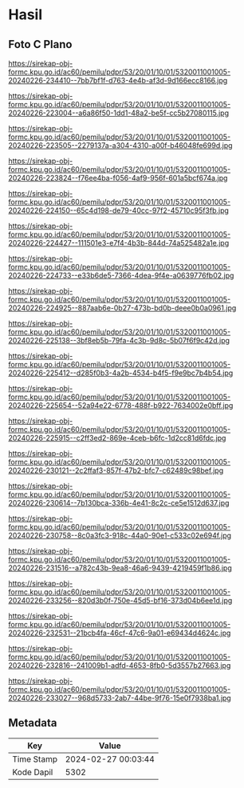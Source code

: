 # Hasil

## Foto C Plano

https://sirekap-obj-formc.kpu.go.id/ac60/pemilu/pdpr/53/20/01/10/01/5320011001005-20240226-234410--7bb7bf1f-d763-4e4b-af3d-9d166ecc8166.jpg

https://sirekap-obj-formc.kpu.go.id/ac60/pemilu/pdpr/53/20/01/10/01/5320011001005-20240226-223004--a6a86f50-1dd1-48a2-be5f-cc5b27080115.jpg

https://sirekap-obj-formc.kpu.go.id/ac60/pemilu/pdpr/53/20/01/10/01/5320011001005-20240226-223505--2279137a-a304-4310-a00f-b46048fe699d.jpg

https://sirekap-obj-formc.kpu.go.id/ac60/pemilu/pdpr/53/20/01/10/01/5320011001005-20240226-223824--f76ee4ba-f056-4af9-956f-601a5bcf674a.jpg

https://sirekap-obj-formc.kpu.go.id/ac60/pemilu/pdpr/53/20/01/10/01/5320011001005-20240226-224150--65c4d198-de79-40cc-97f2-45710c95f3fb.jpg

https://sirekap-obj-formc.kpu.go.id/ac60/pemilu/pdpr/53/20/01/10/01/5320011001005-20240226-224427--111501e3-e7f4-4b3b-844d-74a525482a1e.jpg

https://sirekap-obj-formc.kpu.go.id/ac60/pemilu/pdpr/53/20/01/10/01/5320011001005-20240226-224733--e33b6de5-7366-4dea-9f4e-a0639776fb02.jpg

https://sirekap-obj-formc.kpu.go.id/ac60/pemilu/pdpr/53/20/01/10/01/5320011001005-20240226-224925--887aab6e-0b27-473b-bd0b-deee0b0a0961.jpg

https://sirekap-obj-formc.kpu.go.id/ac60/pemilu/pdpr/53/20/01/10/01/5320011001005-20240226-225138--3bf8eb5b-79fa-4c3b-9d8c-5b07f6f9c42d.jpg

https://sirekap-obj-formc.kpu.go.id/ac60/pemilu/pdpr/53/20/01/10/01/5320011001005-20240226-225412--d285f0b3-4a2b-4534-b4f5-f9e9bc7b4b54.jpg

https://sirekap-obj-formc.kpu.go.id/ac60/pemilu/pdpr/53/20/01/10/01/5320011001005-20240226-225654--52a94e22-6778-488f-b922-7634002e0bff.jpg

https://sirekap-obj-formc.kpu.go.id/ac60/pemilu/pdpr/53/20/01/10/01/5320011001005-20240226-225915--c2ff3ed2-869e-4ceb-b6fc-1d2cc81d6fdc.jpg

https://sirekap-obj-formc.kpu.go.id/ac60/pemilu/pdpr/53/20/01/10/01/5320011001005-20240226-230121--2c2ffaf3-857f-47b2-bfc7-c62489c98bef.jpg

https://sirekap-obj-formc.kpu.go.id/ac60/pemilu/pdpr/53/20/01/10/01/5320011001005-20240226-230614--7b130bca-336b-4e41-8c2c-ce5e1512d637.jpg

https://sirekap-obj-formc.kpu.go.id/ac60/pemilu/pdpr/53/20/01/10/01/5320011001005-20240226-230758--8c0a3fc3-918c-44a0-90e1-c533c02e694f.jpg

https://sirekap-obj-formc.kpu.go.id/ac60/pemilu/pdpr/53/20/01/10/01/5320011001005-20240226-231516--a782c43b-9ea8-46a6-9439-4219459f1b86.jpg

https://sirekap-obj-formc.kpu.go.id/ac60/pemilu/pdpr/53/20/01/10/01/5320011001005-20240226-233256--820d3b0f-750e-45d5-bf16-373d04b6ee1d.jpg

https://sirekap-obj-formc.kpu.go.id/ac60/pemilu/pdpr/53/20/01/10/01/5320011001005-20240226-232531--21bcb4fa-46cf-47c6-9a01-e69434d4624c.jpg

https://sirekap-obj-formc.kpu.go.id/ac60/pemilu/pdpr/53/20/01/10/01/5320011001005-20240226-232816--241009b1-adfd-4653-8fb0-5d3557b27663.jpg

https://sirekap-obj-formc.kpu.go.id/ac60/pemilu/pdpr/53/20/01/10/01/5320011001005-20240226-233027--968d5733-2ab7-44be-9f76-15e0f7938ba1.jpg


## Metadata

| Key        | Value               |
| ---------- | ------------------- |
| Time Stamp | 2024-02-27 00:03:44 |
| Kode Dapil | 5302                |



